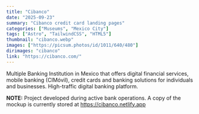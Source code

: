 ```yaml
---
title: "Cibanco"
date: "2025-09-23"
summary: "Cibanco credit card landing pages"
categories: ["Museums", "Mexico City"]
tags: ["Astro", "TailwindCSS", "HTML5"]
thumbnail: "cibanco.webp"
images: ["https://picsum.photos/id/1011/640/480"]
dirimages: "cibanco"
link: "https://cibanco.com/"
---
```


Multiple Banking Institution in Mexico that offers digital financial services,
mobile banking (CIMóvil), credit cards and banking solutions for individuals and
businesses. High-traffic digital banking platform.

**NOTE:** Project developed during active bank operations. A copy of the mockup
is currently stored at <https://cibanco.netlify.app>
